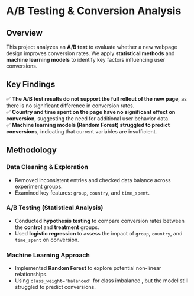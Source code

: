 # A/B Testing & Conversion Analysis

## Overview
This project analyzes an **A/B test** to evaluate whether a new webpage design improves conversion rates. We apply **statistical methods** and **machine learning models** to identify key factors influencing user conversions.

## Key Findings
✅ **The A/B test results do not support the full rollout of the new page**, as there is no significant difference in conversion rates.  
✅ **Country and time spent on the page have no significant effect on conversion**, suggesting the need for additional user behavior data.  
✅ **Machine learning models (Random Forest) struggled to predict conversions**, indicating that current variables are insufficient.  

##  Methodology
###  Data Cleaning & Exploration
- Removed inconsistent entries and checked data balance across experiment groups.  
- Examined key features: `group`, `country`, and `time_spent`.  

### A/B Testing (Statistical Analysis)
- Conducted **hypothesis testing** to compare conversion rates between the **control** and **treatment** groups.  
- Used **logistic regression** to assess the impact of `group`, `country`, and `time_spent` on conversion.  

###  Machine Learning Approach
- Implemented **Random Forest** to explore potential non-linear relationships.  
- Using `class_weight='balanced'` for class imbalance , but the model still struggled to predict conversions.  
